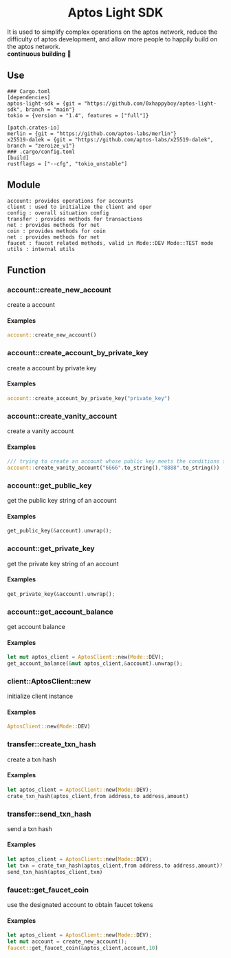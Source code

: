 # <center> Aptos Light SDK </center>  
It is used to simplify complex operations on the aptos network, reduce the difficulty of aptos development, and allow more people to happily build on the aptos network. <br>
**continuous building** 🔨
## Use
```
### Cargo.toml
[dependencies]
aptos-light-sdk = {git = "https://github.com/0xhappyboy/aptos-light-sdk", branch = "main"}
tokio = {version = "1.4", features = ["full"]}

[patch.crates-io]
merlin = {git = "https://github.com/aptos-labs/merlin"}
x25519-dalek = {git = "https://github.com/aptos-labs/x25519-dalek", branch = "zeroize_v1"}
### .cargo/config.toml
[build]
rustflags = ["--cfg", "tokio_unstable"]
```
## Module
```
account: provides operations for accounts
client : used to initialize the client and oper
config : overall situation config
transfer : provides methods for transactions
net : provides methods for net
coin : provides methods for coin
net : provides methods for net
faucet : faucet related methods, valid in Mode::DEV Mode::TEST mode
utils : internal utils
```
## Function
### account::create_new_account
create a account
#### Examples
```rust
account::create_new_account()
```
### account::create_account_by_private_key
create a account by private key
#### Examples
```rust
account::create_account_by_private_key("private_key")
```
### account::create_vanity_account
create a vanity account
#### Examples
```rust
/// trying to create an account whose public key meets the conditions starting with 6 and ending with 8
account::create_vanity_account("6666".to_string(),"8888".to_string())
```
### account::get_public_key
get the public key string of an account
#### Examples
```rust
get_public_key(&account).unwrap();
```
### account::get_private_key
get the private key string of an account
#### Examples
```rust
get_private_key(&account).unwrap();
```
### account::get_account_balance
get account balance
#### Examples
```rust
let mut aptos_client = AptosClient::new(Mode::DEV);
get_account_balance(&mut aptos_client,&account).unwrap();
```
### client::AptosClient::new
initialize client instance
#### Examples
```rust
AptosClient::new(Mode::DEV)
```
### transfer::create_txn_hash
create a txn hash
#### Examples
```rust
let aptos_client = AptosClient::new(Mode::DEV);
crate_txn_hash(aptos_client,from address,to address,amount)
```
### transfer::send_txn_hash
send a txn hash
#### Examples
```rust
let aptos_client = AptosClient::new(Mode::DEV);
let txn = crate_txn_hash(aptos_client,from address,to address,amount)?
send_txn_hash(aptos_client,txn)
```
### faucet::get_faucet_coin
use the designated account to obtain faucet tokens
#### Examples
```rust
let aptos_client = AptosClient::new(Mode::DEV);
let mut account = create_new_account();
faucet::get_faucet_coin(&aptos_client,account,10)
```